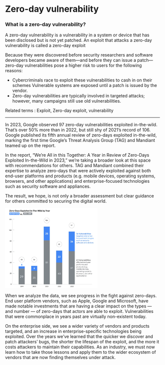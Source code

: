 # Zero-day vulnerability

### What is a zero-day vulnerability?
A zero-day vulnerability is a vulnerability in a system or device that has been disclosed but is not yet patched. An exploit that attacks a zero-day vulnerability is called a zero-day exploit

Because they were discovered before security researchers and software developers became aware of them—and before they can issue a patch—zero-day vulnerabilities pose a higher risk to users for the following reasons:

* Cybercriminals race to exploit these vulnerabilities to cash in on their schemes
Vulnerable systems are exposed until a patch is issued by the vendor.
* Zero-day vulnerabilities are typically involved in targeted attacks; however, many campaigns still use old vulnerabilities.

Related terms : Exploit, Zero-day exploit, vulnerability

<hr>
In 2023, Google observed 97 zero-day vulnerabilities exploited in-the-wild. That’s over 50% more than in 2022, but still shy of 2021’s record of 106. Google published its fifth annual review of zero-days exploited in-the-wild, marking the first time Google’s Threat Analysis Group (TAG) and Mandiant teamed up on the report.

<p> </p>

In the report, “We’re All in this Together: A Year in Review of Zero-Days Exploited In-the-Wild in 2023,” we’re taking a broader look at this space with recommendations for others. TAG and Mandiant combined their expertise to analyze zero-days that were actively exploited against both end-user platforms and products (e.g. mobile devices, operating systems, browsers, and other applications) and enterprise-focused technologies such as security software and appliances.

<p> </p>

The result, we hope, is not only a broader assessment but clear guidance for others committed to securing the digital world.

<img src="fig1.png" width="60%">

When we analyze the data, we see progress in the fight against zero-days. End user platform vendors, such as Apple, Google and Microsoft, have made notable investments that are having a clear impact on the types — and number — of zero-days that actors are able to exploit. Vulnerabilities that were commonplace in years past are virtually non-existent today.

<p> </p>

On the enterprise side, we see a wider variety of vendors and products targeted, and an increase in enterprise-specific technologies being exploited. Over the years we’ve learned that the quicker we discover and patch attackers’ bugs, the shorter the lifespan of the exploit, and the more it costs attackers to maintain their capabilities. As an industry, we must now learn how to take those lessons and apply them to the wider ecosystem of vendors that are now finding themselves under attack.
